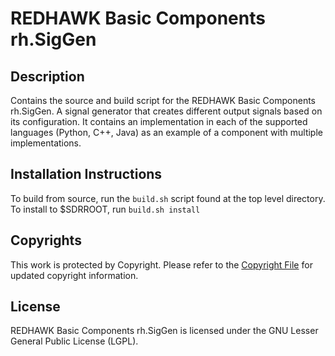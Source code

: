 # REDHAWK Basic Components rh.SigGen
 
## Description

Contains the source and build script for the REDHAWK Basic Components rh.SigGen. A signal generator that creates different output signals based on its configuration. It contains an implementation in each of the supported languages (Python, C++, Java) as an example of a component with multiple implementations.
  
 
## Installation Instructions
To build from source, run the `build.sh` script found at the top level directory. To install to $SDRROOT, run `build.sh install`

## Copyrights

This work is protected by Copyright. Please refer to the [Copyright File](COPYRIGHT) for updated copyright information.

## License

REDHAWK Basic Components rh.SigGen is licensed under the GNU Lesser General Public License (LGPL).